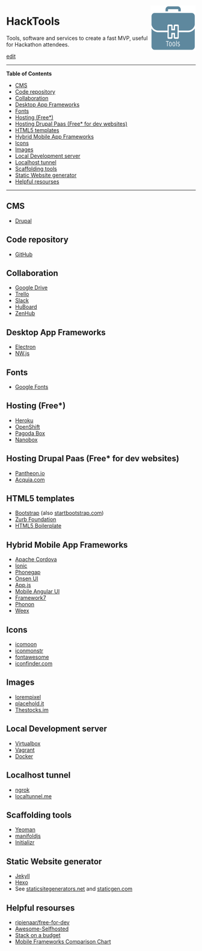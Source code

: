 <p></p>
<a href="https://hack-tools.github.io/"><img src="hacktools_logo.png" alt="logo" align="right"></a>

# HackTools

Tools, software and services to create a fast MVP, useful for Hackathon attendees.

[edit](https://github.com/hack-tools/hacktools/edit/master/README.md)

---

**Table of Contents**
  * [CMS](#cms)
  * [Code repository](#code-repository)
  * [Collaboration](#collaboration)
  * [Desktop App Frameworks](#desktop-app-frameworks)
  * [Fonts](#fonts)
  * [Hosting (Free*)](#hosting-free)
  * [Hosting Drupal Paas (Free* for dev websites)](#hosting-drupal-paas-free-for-dev-websites)
  * [HTML5 templates](#html5-templates)
  * [Hybrid Mobile App Frameworks](#hybrid-mobile-app-frameworks)
  * [Icons](#icons)
  * [Images](#images)
  * [Local Development server](#local-development-server)
  * [Localhost tunnel](#localhost-tunnel)
  * [Scaffolding tools](#scaffolding-tools)
  * [Static Website generator](#static-website-generator)
  * [Helpful resourses](#helpful-resourses)

---

## CMS
- [Drupal](https://www.drupal.org)

## Code repository
- [GitHub](https://github.com)

## Collaboration
 - [Google Drive](https://drive.google.com)
 - [Trello](https://trello.com)
 - [Slack](https://slack.com)
 - [HuBoard](https://huboard.com)
 - [ZenHub](https://www.zenhub.com)

## Desktop App Frameworks
- [Electron](https://electron.atom.io)
- [NW.js](https://nwjs.io)

## Fonts
- [Google Fonts](https://fonts.google.com)

## Hosting (Free\*)
- [Heroku](https://www.heroku.com)
- [OpenShift](https://www.openshift.com)
- [Pagoda Box](http://pagodabox.io)
- [Nanobox](https://nanobox.io)

## Hosting Drupal Paas (Free\* for dev websites)
- [Pantheon.io](https://pantheon.io)
- [Acquia.com](https://www.acquia.com)

## HTML5 templates
- [Bootstrap](http://getbootstrap.com) (also [startbootstrap.com](https://startbootstrap.com))
- [Zurb Foundation](http://foundation.zurb.com)
- [HTML5 Boilerplate](https://html5boilerplate.com)

## Hybrid Mobile App Frameworks
- [Apache Cordova](https://cordova.apache.org)
- [Ionic](http://ionicframework.com)
- [Phonegap](http://phonegap.com)
- [Onsen UI](https://onsen.io)
- [App.js](http://code.kik.com/app/3/index.html)
- [Mobile Angular UI](http://mobileangularui.com)
- [Framework7](http://framework7.io)
- [Phonon](http://phonon.quarkdev.com)
- [Weex](http://weex-project.io/guide)

## Icons
- [icomoon](https://icomoon.io)
- [iconmonstr](https://iconmonstr.com)
- [fontawesome](http://fontawesome.io)
- [iconfinder.com](https://www.iconfinder.com)

## Images
- [lorempixel](http://lorempixel.com)
- [placehold.it](https://placehold.it)
- [Thestocks.im](http://thestocks.im)

## Local Development server
- [Virtualbox](https://www.virtualbox.org)
- [Vagrant](https://www.vagrantup.com)
- [Docker](https://www.docker.com)

## Localhost tunnel
- [ngrok](https://ngrok.com)
- [localtunnel.me](https://localtunnel.me)

## Scaffolding tools
- [Yeoman](http://yeoman.io)
- [manifoldjs](http://manifoldjs.com)
- [Initializr](http://www.initializr.com)

## Static Website generator
- [Jekyll](http://jekyllrb.com)
- [Hexo](https://hexo.io)
- See [staticsitegenerators.net](https://staticsitegenerators.net) and [staticgen.com](https://www.staticgen.com)

## Helpful resourses
- [ripienaar/free-for-dev](https://github.com/ripienaar/free-for-dev)
- [Awesome-Selfhosted](https://github.com/Kickball/awesome-selfhosted)
- [Stack on a budget](https://github.com/255kb/stack-on-a-budget)
- [Mobile Frameworks Comparison Chart](http://mobile-frameworks-comparison-chart.com/)

<p></p>

